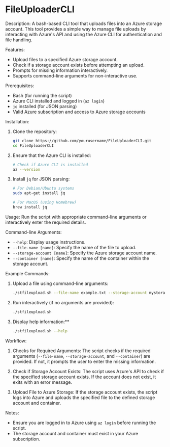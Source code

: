 
# FileUploaderCLI

Description:
A bash-based CLI tool that uploads files into an Azure storage account. This tool provides a simple way to manage file uploads by interacting with Azure's API and using the Azure CLI for authentication and file handling.

Features:
- Upload files to a specified Azure storage account.
- Check if a storage account exists before attempting an upload.
- Prompts for missing information interactively.
- Supports command-line arguments for non-interactive use.

Prerequisites:
- Bash (for running the script)
- Azure CLI installed and logged in (`az login`)
- `jq` installed (for JSON parsing)
- Valid Azure subscription and access to Azure storage accounts

Installation:
1. Clone the repository:
    ```bash
    git clone https://github.com/yourusername/FileUploaderCLI.git
    cd FileUploaderCLI
    ```

2. Ensure that the Azure CLI is installed:
    ```bash
    # Check if Azure CLI is installed
    az --version
    ```

3. Install `jq` for JSON parsing:
    ```bash
    # For Debian/Ubuntu systems
    sudo apt-get install jq
    
    # For MacOS (using Homebrew)
    brew install jq
    ```

Usage:
Run the script with appropriate command-line arguments or interactively enter the required details.

Command-line Arguments:
- `--help`: Display usage instructions.
- `--file-name [name]`: Specify the name of the file to upload.
- `--storage-account [name]`: Specify the Azure storage account name.
- `--container [name]`: Specify the name of the container within the storage account.

Example Commands:

1. Upload a file using command-line arguments:
    ```bash
    ./stfileupload.sh --file-name example.txt --storage-account mystorageaccount --container mycontainer
    ```

2. Run interactively (if no arguments are provided):
    ```bash
    ./stfileupload.sh
    ```

3. Display help information:**
    ```bash
    ./stfileupload.sh --help
    ```

 Workflow:
1. Checks for Required Arguments:
   The script checks if the required arguments (`--file-name`, `--storage-account`, and `--container`) are provided. If not, it prompts the user to enter the missing information.

2. Check if Storage Account Exists:
   The script uses Azure's API to check if the specified storage account exists. If the account does not exist, it exits with an error message.

3. Upload File to Azure Storage:
   If the storage account exists, the script logs into Azure and uploads the specified file to the defined storage account and container.

Notes:
- Ensure you are logged in to Azure using `az login` before running the script.
- The storage account and container must exist in your Azure subscription.



